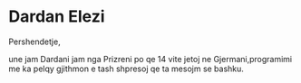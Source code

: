 # Dardan Elezi

Pershendetje,

une jam Dardani jam nga Prizreni po qe 14 vite jetoj ne Gjermani,programimi me ka pelqy gjithmon e tash shpresoj qe ta mesojm se bashku.